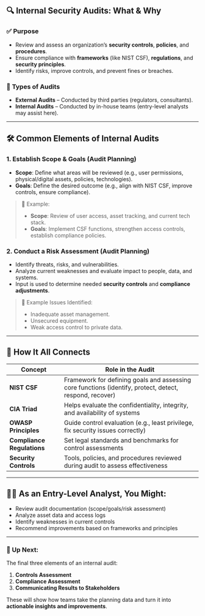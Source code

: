 ## 🔍 **Internal Security Audits: What & Why**

### ✅ **Purpose**

* Review and assess an organization’s **security controls**, **policies**, and **procedures**.
* Ensure compliance with **frameworks** (like NIST CSF), **regulations**, and **security principles**.
* Identify risks, improve controls, and prevent fines or breaches.

### 🧱 **Types of Audits**

* **External Audits** – Conducted by third parties (regulators, consultants).
* **Internal Audits** – Conducted by in-house teams (entry-level analysts may assist here).

---

## 🛠️ **Common Elements of Internal Audits**

### 1. **Establish Scope & Goals** (Audit Planning)

* **Scope**: Define what areas will be reviewed (e.g., user permissions, physical/digital assets, policies, technologies).
* **Goals**: Define the desired outcome (e.g., align with NIST CSF, improve controls, ensure compliance).

> 📌 Example:
>
> * **Scope**: Review of user access, asset tracking, and current tech stack.
> * **Goals**: Implement CSF functions, strengthen access controls, establish compliance policies.

### 2. **Conduct a Risk Assessment** (Audit Planning)

* Identify threats, risks, and vulnerabilities.
* Analyze current weaknesses and evaluate impact to people, data, and systems.
* Input is used to determine needed **security controls** and **compliance adjustments**.

> 📌 Example Issues Identified:
>
> * Inadequate asset management.
> * Unsecured equipment.
> * Weak access control to private data.

---

## 🔗 How It All Connects

| Concept                    | Role in the Audit                                                                                       |
| -------------------------- | ------------------------------------------------------------------------------------------------------- |
| **NIST CSF**               | Framework for defining goals and assessing core functions (identify, protect, detect, respond, recover) |
| **CIA Triad**              | Helps evaluate the confidentiality, integrity, and availability of systems                              |
| **OWASP Principles**       | Guide control evaluation (e.g., least privilege, fix security issues correctly)                         |
| **Compliance Regulations** | Set legal standards and benchmarks for control assessments                                              |
| **Security Controls**      | Tools, policies, and procedures reviewed during audit to assess effectiveness                           |

---

## 🧑‍💻 As an Entry-Level Analyst, You Might:

* Review audit documentation (scope/goals/risk assessment)
* Analyze asset data and access logs
* Identify weaknesses in current controls
* Recommend improvements based on frameworks and principles

---

### 🎯 Up Next:

The final three elements of an internal audit:

1. **Controls Assessment**
2. **Compliance Assessment**
3. **Communicating Results to Stakeholders**

These will show how teams take the planning data and turn it into **actionable insights and improvements**.